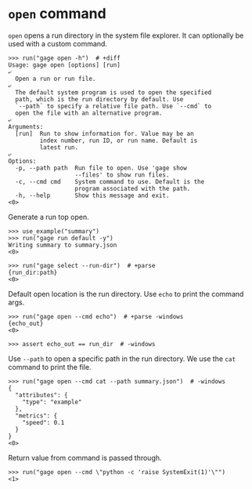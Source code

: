 # `open` command

`open` opens a run directory in the system file explorer. It can
optionally be used with a custom command.

    >>> run("gage open -h")  # +diff
    Usage: gage open [options] [run]
    ⤶
      Open a run or run file.
    ⤶
      The default system program is used to open the specified
      path, which is the run directory by default. Use
      `--path` to specify a relative file path. Use `--cmd` to
      open the file with an alternative program.
    ⤶
    Arguments:
      [run]  Run to show information for. Value may be an
             index number, run ID, or run name. Default is
             latest run.
    ⤶
    Options:
      -p, --path path  Run file to open. Use 'gage show
                       --files' to show run files.
      -c, --cmd cmd    System command to use. Default is the
                       program associated with the path.
      -h, --help       Show this message and exit.
    <0>

Generate a run top open.

    >>> use_example("summary")
    >>> run("gage run default -y")
    Writing summary to summary.json
    <0>

    >>> run("gage select --run-dir")  # +parse
    {run_dir:path}
    <0>

Default open location is the run directory. Use `echo` to print the
command args.

    >>> run("gage open --cmd echo")  # +parse -windows
    {echo_out}
    <0>

    >>> assert echo_out == run_dir  # -windows

Use `--path` to open a specific path in the run directory. We use the
`cat` command to print the file.

    >>> run("gage open --cmd cat --path summary.json")  # -windows
    {
      "attributes": {
        "type": "example"
      },
      "metrics": {
        "speed": 0.1
      }
    }
    <0>

Return value from command is passed through.

    >>> run("gage open --cmd \"python -c 'raise SystemExit(1)'\"")
    <1>
